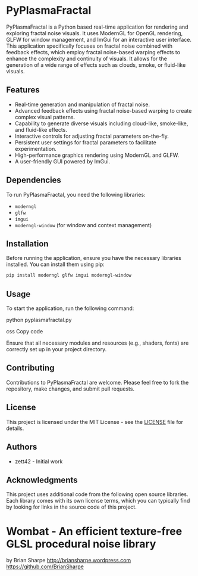 # PyPlasmaFractal

PyPlasmaFractal is a Python based real-time application for rendering and exploring fractal noise visuals. It uses ModernGL for OpenGL rendering, GLFW for window management, and ImGui for an interactive user interface. This application specifically focuses on fractal noise combined with feedback effects, which employ fractal noise-based warping effects to enhance the complexity and continuity of visuals. It allows for the generation of a wide range of effects such as clouds, smoke, or fluid-like visuals.

## Features

- Real-time generation and manipulation of fractal noise.
- Advanced feedback effects using fractal noise-based warping to create complex visual patterns.
- Capability to generate diverse visuals including cloud-like, smoke-like, and fluid-like effects.
- Interactive controls for adjusting fractal parameters on-the-fly.
- Persistent user settings for fractal parameters to facilitate experimentation.
- High-performance graphics rendering using ModernGL and GLFW.
- A user-friendly GUI powered by ImGui.

## Dependencies

To run PyPlasmaFractal, you need the following libraries:
- `moderngl`
- `glfw`
- `imgui`
- `moderngl-window` (for window and context management)

## Installation

Before running the application, ensure you have the necessary libraries installed. You can install them using pip:

```bash
pip install moderngl glfw imgui moderngl-window
```

## Usage

To start the application, run the following command:

python pyplasmafractal.py

css
Copy code

Ensure that all necessary modules and resources (e.g., shaders, fonts) are correctly set up in your project directory.

## Contributing

Contributions to PyPlasmaFractal are welcome. Please feel free to fork the repository, make changes, and submit pull requests.

## License

This project is licensed under the MIT License - see the [LICENSE](LICENSE) file for details.

## Authors

- zett42 - Initial work

## Acknowledgments

This project uses additional code from the following open source libraries. Each library comes with its own license terms, which you
can typically find by looking for links in the source code of this project.

# Wombat - An efficient texture-free GLSL procedural noise library

by Brian Sharpe
http://briansharpe.wordpress.com
https://github.com/BrianSharpe
